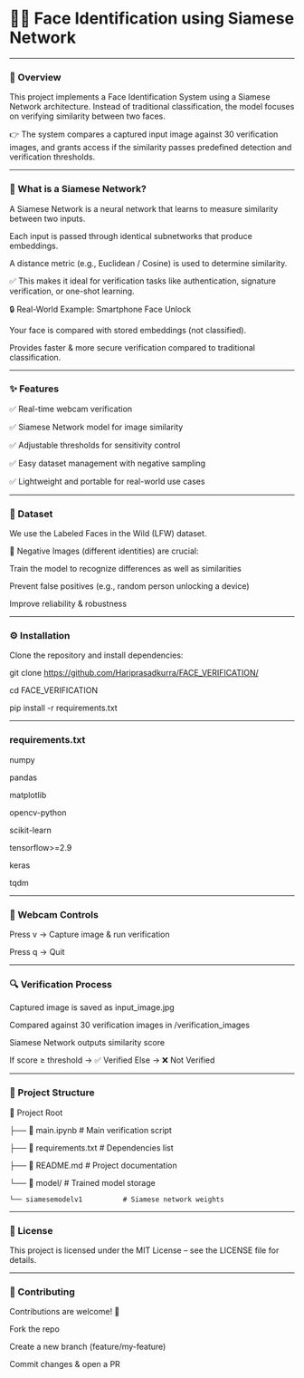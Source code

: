 # 🧑‍💻 Face Identification using Siamese Network
---
### 📌 Overview

This project implements a Face Identification System using a Siamese Network architecture.
Instead of traditional classification, the model focuses on verifying similarity between two faces.

👉 The system compares a captured input image against 30 verification images, and grants access if the similarity passes predefined detection and verification thresholds.

---
### 🤔 What is a Siamese Network?

A Siamese Network is a neural network that learns to measure similarity between two inputs.

Each input is passed through identical subnetworks that produce embeddings.

A distance metric (e.g., Euclidean / Cosine) is used to determine similarity.

✅ This makes it ideal for verification tasks like authentication, signature verification, or one-shot learning.

🔒 Real-World Example: Smartphone Face Unlock

Your face is compared with stored embeddings (not classified).

Provides faster & more secure verification compared to traditional classification.

---

### ✨ Features

✅ Real-time webcam verification

✅ Siamese Network model for image similarity

✅ Adjustable thresholds for sensitivity control

✅ Easy dataset management with negative sampling

✅ Lightweight and portable for real-world use cases

---

### 📂 Dataset

We use the Labeled Faces in the Wild (LFW) dataset.

📌 Negative Images (different identities) are crucial:

Train the model to recognize differences as well as similarities

Prevent false positives (e.g., random person unlocking a device)

Improve reliability & robustness

---

### ⚙️ Installation

Clone the repository and install dependencies:

git clone https://github.com/Hariprasadkurra/FACE_VERIFICATION/

cd FACE_VERIFICATION

pip install -r requirements.txt


---

### requirements.txt

numpy

pandas

matplotlib

opencv-python

scikit-learn

tensorflow>=2.9

keras

tqdm

---

### 🎥 Webcam Controls

Press v → Capture image & run verification

Press q → Quit

---

### 🔍 Verification Process

Captured image is saved as input_image.jpg

Compared against 30 verification images in /verification_images

Siamese Network outputs similarity score

If score ≥ threshold → ✅ Verified
Else → ❌ Not Verified

---

### 📁 Project Structure

📂 Project Root

├── 📄 main.ipynb                  # Main verification script

├── 📄 requirements.txt         # Dependencies list

├── 📄 README.md                # Project documentation

└── 📂 model/                   # Trained model storage

    └── siamesemodelv1          # Siamese network weights
    
---

### 📜 License

This project is licensed under the MIT License – see the LICENSE file for details.

---

### 🤝 Contributing

Contributions are welcome! 🎉

Fork the repo

Create a new branch (feature/my-feature)

Commit changes & open a PR
